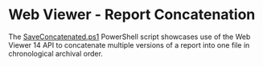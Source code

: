 # Web Viewer - Report Concatenation

The [SaveConcatenated.ps1](SaveConcatenated.ps1) PowerShell script showcases use of the Web Viewer 14 API
to concatenate multiple versions of a report into one file in chronological archival order.
